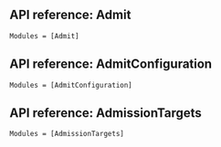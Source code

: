 ## API reference: Admit

```@autodocs
Modules = [Admit]
```

## API reference: AdmitConfiguration

```@autodocs
Modules = [AdmitConfiguration]
```

## API reference: AdmissionTargets

```@autodocs
Modules = [AdmissionTargets]
```
